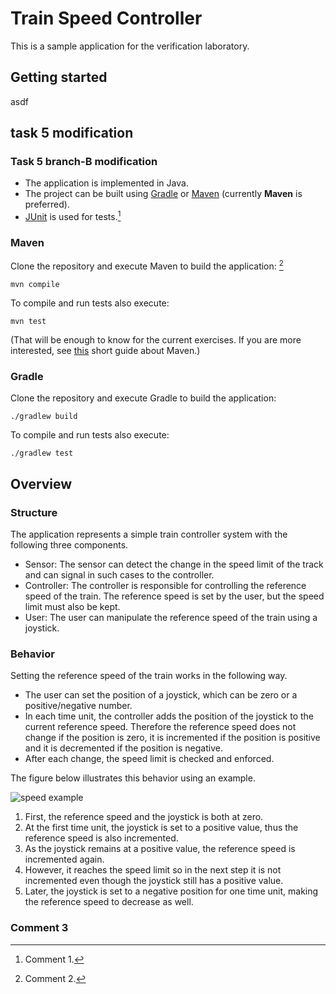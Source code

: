 # Train Speed Controller

This is a sample application for the verification laboratory.

## Getting started

asdf

## task 5 modification

### Task 5 branch-B modification

- The application is implemented in Java.
- The project can be built using [Gradle](https://gradle.org/) or [Maven](https://maven.apache.org/) (currently **Maven** is preferred).
- [JUnit](https://junit.org/junit5/) is used for tests.[^1]

### Maven

Clone the repository and execute Maven to build the application: [^note]

```
mvn compile
```

To compile and run tests also execute:

```
mvn test
```

(That will be enough to know for the current exercises. If you are more interested, see [this](https://github.com/ftsrg-edu/swsv-labs/wiki/0b-Build-tools) short guide about Maven.)

### Gradle

Clone the repository and execute Gradle to build the application:

```
./gradlew build
```

To compile and run tests also execute:

```
./gradlew test
```

## Overview

### Structure

The application represents a simple train controller system with the following three components.

- Sensor: The sensor can detect the change in the speed limit of the track and can signal in such cases to the controller.
- Controller: The controller is responsible for controlling the reference speed of the train. The reference speed is set by the user, but the speed limit must also be kept.
- User: The user can manipulate the reference speed of the train using a joystick.

### Behavior

Setting the reference speed of the train works in the following way.

- The user can set the position of a joystick, which can be zero or a positive/negative number.
- In each time unit, the controller adds the position of the joystick to the current reference speed. Therefore the reference speed does not change if the position is zero, it is incremented if the position is positive and it is decremented if the position is negative.
- After each change, the speed limit is checked and enforced.

The figure below illustrates this behavior using an example.

![speed example](doc/speed_example.png)

1. First, the reference speed and the joystick is both at zero.
1. At the first time unit, the joystick is set to a positive value, thus the reference speed is also incremented.
1. As the joystick remains at a positive value, the reference speed is incremented again.
1. However, it reaches the speed limit so in the next step it is not incremented even though the joystick still has a positive value.
1. Later, the joystick is set to a negative position for one time unit, making the reference speed to decrease as well.

### Comment 3

[^1]: Comment 1.
[^note]: Comment 2.

